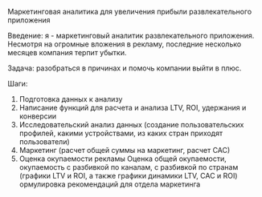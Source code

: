 Маркетинговая аналитика для увеличения прибыли развлекательного приложения

Введение:
я - маркетинговый аналитик развлекательного приложения. Несмотря на огромные вложения в рекламу, последние несколько месяцев компания терпит убытки.

Задача:
разобраться в причинах и помочь компании выйти в плюс.

Шаги:
1. Подготовка данных к анализу
2. Написание функций для расчета и анализа LTV, ROI, удержания и конверсии
3. Исследовательский анализ данных (создание пользовательских профилей, какими устройствами, из каких стран приходят пользователи)
4. Маркетинг (расчет общей суммы на маркетинг, расчет САС)
5. Оценка окупаемости рекламы
Оценка общей окупаемости, окупаемость с разбивкой по каналам, с разбивкой по странам (графики LTV и ROI, а также графики динамики LTV, CAC и ROI)
ормулировка рекомендаций для отдела маркетинга
